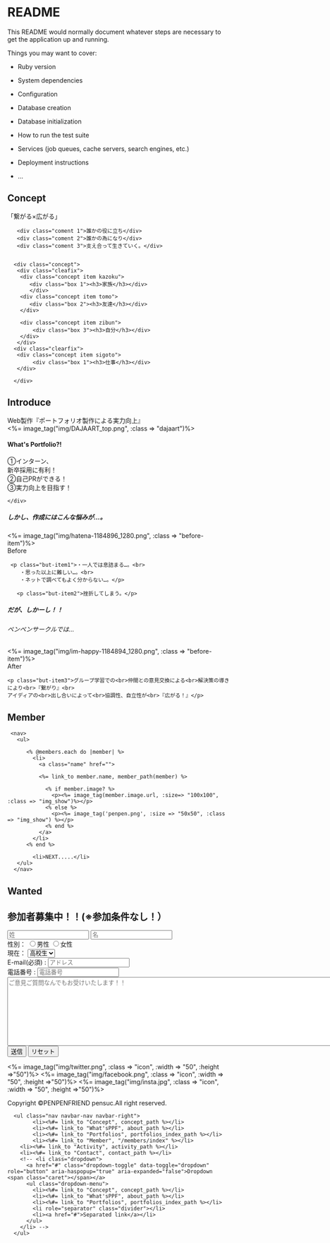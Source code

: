 # README

This README would normally document whatever steps are necessary to get the
application up and running.

Things you may want to cover:

* Ruby version

* System dependencies

* Configuration

* Database creation

* Database initialization

* How to run the test suite

* Services (job queues, cache servers, search engines, etc.)

* Deployment instructions

* ...


<article class="Cection">
  <div class="Cection1">
 	<h1>Concept</h1>

  <div class="tunagaru">「繋がる×広がる」</div>

       <div class="coment 1">誰かの役に立ち</div>
       <div class="coment 2">誰かの為になり</div>
       <div class="coment 3">支え合って生きていく。</div>


 	  <div class="concept">  
       <div class="cleafix">
 	    <div class="concept item kazoku">
 	       <div class="box 1"><h3>家族</h3></div>
 	       </div>
 	    <div class="concept item tomo">
 	       <div class="box 2"><h3>友達</h3></div>
 	    </div>

 	    <div class="concept item zibun">
 	        <div class="box 3"><h3>自分</h3></div>
 	    </div>
       </div>
      <div class="clearfix">
       <div class="concept item sigoto">
 	    	<div class="box 1"><h3>仕事</h3></div>
 	   </div>
 	      
 	  </div>
 	     
   </div>
   </div>
 <!-- </article> -->

 <!-- <article class="Cection"> -->
  <div class="Cection2">
   <h1>Introduce</h1>
    <div class="port">Web製作『ポートフォリオ製作による実力向上』</div>
 	<div class="Introduce">
    <%= image_tag("img/DAJAART_top.png", :class => "dajaart")%>
 	<div class="clearfix" class="What">
        <h4>What's Portfolio?!</h4>
          <p class="What-item">①インターン、<br>新卒採用に有利！<br>
          ②自己PRができる！<br>
          ③実力向上を目指す！</p>
    </div>
        
 	</div>
 </div>
<!-- </article> -->


<!-- <article class="Cection"> -->
 <div class="Cection3">

<h5>しかし、作成にはこんな悩みが…。</h5>
 <div class="Introduce-1">
  <div class="before">
     <%= image_tag("img/hatena-1184896_1280.png", :class => "before-item")%>
     <div class="sample">
      <div class="before-item-text">Before</div>
     </div>
 </div>

 <div class="clearfix" class="but">

     <p class="but-item1">・一人では息詰まる…。<br>
        ・思った以上に難しい…。<br>
        ・ネットで調べてもよく分からない…。</p>

       <p class="but-item2">挫折してしまう。</p>  
 </div>

 </div>
 </div>


<h5>だが、しかーし！！</h5>

 <h6>ペンペンサークルでは…</h6>

  <div class="Introduce-2">
    <div class="before">
      <%= image_tag("img/im-happy-1184894_1280.png", :class => "before-item")%>
      <div class="sample">
       <div class="before-item-text">After</div>
      </div>
    </div>
  </div>

  <div class="clearfix" class="but">

    <p class="but-item3">グループ学習での<br>仲間との意見交換による<br>解決策の導きにより<br>『繋がり』<br>
    アイディアの<br>出し合いによって<br>協調性、自立性が<br>『広がる！』</p>
   

</div>

<!-- ここからメンバー -->

<!-- <div class="Cection3"> -->

<div class="member">
   <h1>Member</h1>
  
  
     <nav>
       <ul>

          <% @members.each do |member| %>
            <li>
              <a class="name" href="">

              <%= link_to member.name, member_path(member) %>

                <% if member.image? %>
                  <p><%= image_tag(member.image.url, :size=> "100x100", :class => "img_show")%></p>
                <% else %>
                  <p><%= image_tag('penpen.png', :size => "50x50", :class => "img_show") %></p>
                <% end %>
              </a>
            </li>
          <% end %>

            <li>NEXT.....</li>
       </ul>
      </nav>
  
  </div>

<!-- </div> -->

<div class="Cection3">
<div class="wanted">
  <h1>Wanted</h1>
  <h2>参加者募集中！！(<span class="red">※参加条件なし！</span>）</h2>

<form>
  <input type="text" name="sei" maxlength="15" placeholder="姓">
  <input type="text" name="mei" maxlength="15" placeholder="名"><br>
  性別：
  <input type="radio" name="gender" value="男性">男性
  <input type="radio" name="gender" value="女性">女性   
    <br>
    <label>現在：
    <select name="grade">
      <option value="高校生">高校生</option>
      <option value="大学生">大学生</option>
      <option value="社会人">社会人</option>
      <option value="その他">
      その他</option>
    </select>
    </label>
    <br>
    <span>E-mail(必須) :</span>
     <input type="text" name="adres" maxlength="50" list="mail-list" placeholder="アドレス" required="">
     <datalist id="mail-list">
         <option value="@ezweb.ne.jp"></option>
         <option value="@i.softbank.jp"></option>
         <option value="@docomo.ne.jp"></option>
         <option value="@gmail.com"></option>
         <option value="@icloud.com"></option>
     </datalist>
     <br>
    <span>電話番号 :</span>
    <input type="tel" name="tel-number" placeholder="電話番号">
    <br>
     <textarea name="other" rows="10" cols="100" placeholder="ご意見ご質問なんでもお受けいたします！！"></textarea>
    <br>
  <input type="submit" value="送信">
  <input type="reset" value="リセット">

</form>
</div>

</div>

<div class="Cection4">

 <!-- <div class="footer"> -->
  <%= image_tag("img/twitter.png", :class => "icon", :width => "50", :height =>"50")%>
  <%= image_tag("img/facebook.png", :class => "icon", :width => "50", :height =>"50")%>
  <%= image_tag("img/insta.jpg", :class => "icon", :width => "50", :height =>"50")%>
  <p class="footer-text">Copyright ©PENPENFRIEND pensuc.All right reserved.</p> 
   
 <!-- </div> -->

</div>

</article>







      <ul class="nav navbar-nav navbar-right">
            <li><%#= link_to "Concept", concept_path %></li>
            <li><%#= link_to "What'sPPF", about_path %></li>
            <li><%#= link_to "Portfolios", portfolios_index_path %></li>
            <li><%#= link_to "Member", "/members/index" %></li>
        <li><%#= link_to "Activity", activity_path %></li>
        <li><%#= link_to "Contact", contact_path %></li>
        <!-- <li class="dropdown">
          <a href="#" class="dropdown-toggle" data-toggle="dropdown" role="button" aria-haspopup="true" aria-expanded="false">Dropdown <span class="caret"></span></a>
          <ul class="dropdown-menu">
            <li><%#= link_to "Concept", concept_path %></li>
            <li><%#= link_to "What'sPPF", about_path %></li>
            <li><%#= link_to "Portfolios", portfolios_index_path %></li>
            <li role="separator" class="divider"></li>
            <li><a href="#">Separated link</a></li>
          </ul>
        </li> -->
      </ul> 
